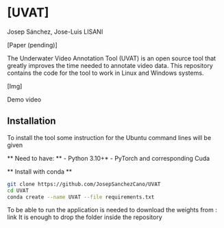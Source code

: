 # [UVAT]
Josep Sánchez, Jose-Luis LISANI

[Paper (pending)]

The Underwater Video Annotation Tool (UVAT) is an open source tool that greatly improves the time needed to annotate video data. This repository contains the code for the tool to work in Linux and Windows systems.

[Img]

Demo video

## Installation

To install the tool some instruction for the Ubuntu command lines will be given

** Need to have: **
    - Python 3.10+*
    - PyTorch and corresponding Cuda

** Install with conda **
```bash
git clone https://github.com/JosepSanchezCano/UVAT
cd UVAT
conda create --name UVAT --file requirements.txt
```

To be able to run the application is needed to download the weights from : link
It is enough to drop the folder inside the repository

